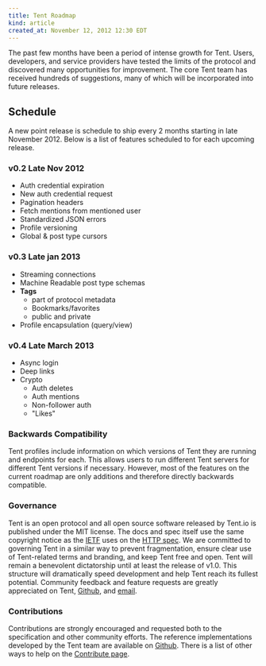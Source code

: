 ```yaml
---
title: Tent Roadmap
kind: article
created_at: November 12, 2012 12:30 EDT
---
```


The past few months have been a period of intense growth for Tent. Users, developers, and service providers have tested the limits of the protocol and discovered many opportunities for improvement. The core Tent team has received hundreds of suggestions, many of which will be incorporated into future releases.

## Schedule

A new point release is schedule to ship every 2 months starting in late November 2012. Below is a list of features scheduled to for each upcoming release.

### v0.2 Late Nov 2012

 - Auth credential expiration
 - New auth credential request 
 - Pagination headers
 - Fetch mentions from mentioned user 
 - Standardized JSON errors
 - Profile versioning
 - Global & post type cursors
 
### v0.3 Late jan 2013

 - Streaming connections
 - Machine Readable post type schemas
 - **Tags**
 	- part of protocol metadata
 	- Bookmarks/favorites
 	- public and private
 - Profile encapsulation (query/view)

 	 
### v0.4 Late March 2013

 - Async login
 - Deep links
 - Crypto
	 - Auth deletes
	 - Auth mentions
	 - Non-follower auth
 	 - "Likes"

### Backwards Compatibility

Tent profiles include information on which versions of Tent they are running and endpoints for each. This allows users to run different Tent servers for different Tent versions if necessary. However, most of the features on the current roadmap are only additions and therefore directly backwards compatible.

### Governance

Tent is an open protocol and all open source software released by Tent.io is published under the MIT license. The docs and spec itself use the same copyright notice as the [IETF](http://ietf.org/) uses on the [HTTP spec](https://tools.ietf.org/html/rfc2616). We are committed to governing Tent in a similar way to prevent fragmentation, ensure clear use of Tent-related terms and branding, and keep Tent free and open. Tent will remain a benevolent dictatorship until at least the release of v1.0. This structure will dramatically speed development and help Tent reach its fullest potential. Community feedback and feature requests are greatly appreciated on Tent, [Github](https://github.com/tent/tent.io), and [email](mailto:contact@tent.io). 

### Contributions

Contributions are strongly encouraged and requested both to the specification and other community efforts. The reference implementations developed by the Tent team are available on [Github](https://github.com/tent/). There is a list of other ways to help on the [Contribute page](http://tent.io/contribute).